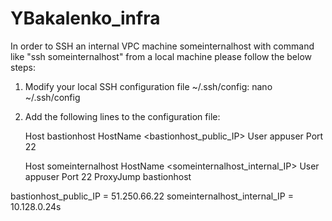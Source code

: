 # YBakalenko_infra

In order to SSH an internal VPC machine someinternalhost with command like
"ssh someinternalhost" from a local machine please follow the below steps:
1. Modify your local SSH configuration file ~/.ssh/config:
   nano ~/.ssh/config
2. Add the following lines to the configuration file:

    Host bastionhost
            HostName <bastionhost_public_IP>
            User appuser
            Port 22

    Host someinternalhost
            HostName <someinternalhost_internal_IP>
            User appuser
            Port 22
            ProxyJump bastionhost

bastionhost_public_IP = 51.250.66.22
someinternalhost_internal_IP = 10.128.0.24s
